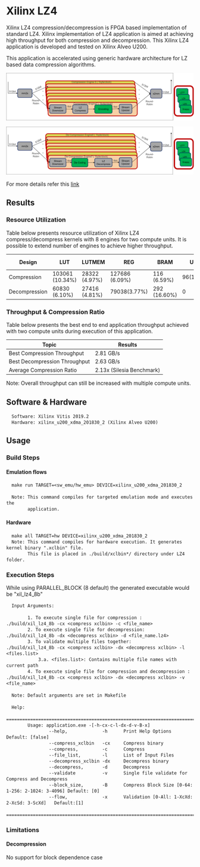 # Xilinx LZ4  

Xilinx LZ4 compression/decompression is FPGA based implementation of standard LZ4. 
Xilinx implementation of LZ4 application is aimed at achieving high throughput for both compression and decompression.
This Xilinx LZ4 application is developed and tested on Xilinx Alveo U200. 

This application is accelerated using generic hardware architecture for LZ based data compression algorithms.

![LZx compress select](../../../common/img/lzx_comp.png) <br />

![LZx decompress select](../../../common/img/lzx_decomp.png) <br />

For more details refer this [link](https://gitenterprise.xilinx.com/heeran/xil_lz4/blob/master/README.md)


## Results

### Resource Utilization <br />

Table below presents resource utilization of Xilinx LZ4 compress/decompress
kernels with 8 engines for two compute units. It is possible to extend number of engines to achieve higher throughput.


| Design | LUT | LUTMEM | REG | BRAM | URAM| DSP | Fmax (MHz) |
| --------------- | --- | ------ | --- | ---- | --- | -----| -----|
| Compression     | 103061 (10.34%) | 28322 (4.97%)| 127686 (6.09%)| 116 (6.59%) | 96(10.00%)|2(0.03%)|300|
| Decompression     | 60830 (6.10%) | 27416 (4.81%)| 79038(3.77%) | 292 (16.60%)| 0 | 2(0.03%)|300|


### Throughput & Compression Ratio

Table below presents the best end to end application throughput achieved with two compute units during execution of this application.

| Topic| Results| 
|-------|--------|
|Best Compression Throughput|2.81 GB/s|
|Best Decompression Throughput| 2.63 GB/s |
|Average Compression Ratio| 2.13x (Silesia Benchmark)|

Note: Overall throughput can still be increased with multiple compute units.

## Software & Hardware

```
  Software: Xilinx Vitis 2019.2
  Hardware: xilinx_u200_xdma_201830_2 (Xilinx Alveo U200)
```

## Usage


### Build Steps

#### Emulation flows
```
  make run TARGET=<sw_emu/hw_emu> DEVICE=xilinx_u200_xdma_201830_2
  
  Note: This command compiles for targeted emulation mode and executes the
        application. 
```
#### Hardware

```
  make all TARGET=hw DEVICE=xilinx_u200_xdma_201830_2
  Note: This command compiles for hardware execution. It generates kernel binary ".xclbin" file. 
        This file is placed in ./build/xclbin*/ directory under LZ4 folder.
```

### Execution Steps

While using PARALLEL_BLOCK (8 default) the generated executable would be
"xil_lz4_8b"

```
  Input Arguments: 
    
        1. To execute single file for compression :  ./build/xil_lz4_8b -cx <compress xclbin> -c <file_name>
        2. To execute single file for decompression: ./build/xil_lz4_8b -dx <decompress xclbin> -d <file_name.lz4>
        3. To validate multiple files together:       ./build/xil_lz4_8b -cx <compress xclbin> -dx <decompress xclbin> -l <files.list>
            3.a. <files.list>: Contains multiple file names with current path
        4. To execute single file for compression and decompression : ./build/xil_lz4_8b -cx <compress xclbin> -dx <decompress xclbin> -v <file_name>    
        
  Note: Default arguments are set in Makefile

  Help:
        ===============================================================================================
        Usage: application.exe -[-h-cx-c-l-dx-d-v-B-x]
                --help,             -h      Print Help Options   Default: [false]
                --compress_xclbin   -cx     Compress binary
                --compress,         -c      Compress
                --file_list,        -l      List of Input Files
                --decompress_xclbin -dx     Decompress binary
                --decompress,       -d      Decompress
                --validate          -v      Single file validate for Compress and Decompress
                --block_size,       -B      Compress Block Size [0-64: 1-256: 2-1024: 3-4096] Default: [0]
                --flow,             -x      Validation [0-All: 1-XcXd: 2-XcSd: 3-ScXd]   Default:[1]
        ===============================================================================================
```


### Limitations

#### Decompression

No support for block dependence case

